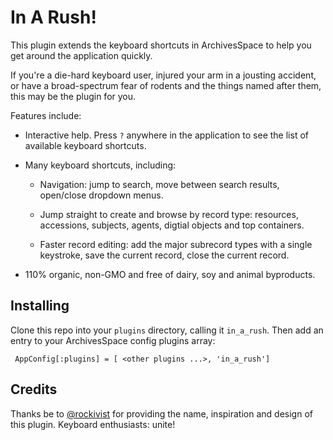 In A Rush!
==========

This plugin extends the keyboard shortcuts in ArchivesSpace to help
you get around the application quickly.

If you're a die-hard keyboard user, injured your arm in a jousting
accident, or have a broad-spectrum fear of rodents and the things
named after them, this may be the plugin for you.

Features include:

  * Interactive help.  Press `?` anywhere in the application to see
    the list of available keyboard shortcuts.

  * Many keyboard shortcuts, including:

      - Navigation: jump to search, move between search results,
        open/close dropdown menus.

      - Jump straight to create and browse by record type: resources,
        accessions, subjects, agents, digtial objects and top
        containers.

      - Faster record editing: add the major subrecord types with a
        single keystroke, save the current record, close the current
        record.

  * 110% organic, non-GMO and free of dairy, soy and animal
    byproducts.


Installing
----------

Clone this repo into your `plugins` directory, calling it
`in_a_rush`.  Then add an entry to your ArchivesSpace config plugins
array:

     AppConfig[:plugins] = [ <other plugins ...>, 'in_a_rush']


Credits
-------

Thanks be to [@rockivist](https://github.com/rockivist) for providing
the name, inspiration and design of this plugin.  Keyboard
enthusiasts: unite!
